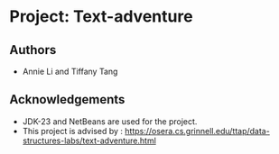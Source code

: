 # Project: Text-adventure 

## Authors
- Annie Li and Tiffany Tang

## Acknowledgements
- JDK-23 and NetBeans are used for the project.
- This project is advised by : https://osera.cs.grinnell.edu/ttap/data-structures-labs/text-adventure.html
